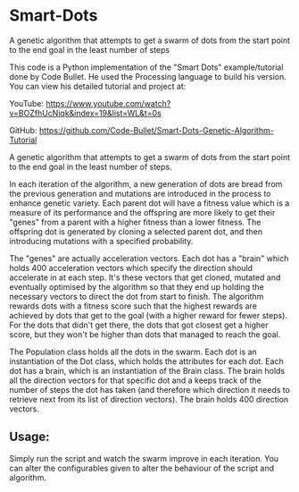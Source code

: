 # Smart-Dots
A genetic algorithm that attempts to get a swarm of dots from the start point to the end goal in the least number of steps

This code is a Python implementation of the "Smart Dots" example/tutorial done by Code Bullet. He used the
Processing language to build his version. You can view his detailed tutorial and project at:

YouTube: https://www.youtube.com/watch?v=BOZfhUcNiqk&index=19&list=WL&t=0s

GitHub: https://github.com/Code-Bullet/Smart-Dots-Genetic-Algorithm-Tutorial

A genetic algorithm that attempts to get a swarm of dots from the start point to the end goal in the least number
of steps.

In each iteration of the algorithm, a new generation of dots are bread from the previous generation and mutations
are introduced in the process to enhance genetic variety. Each parent dot will have a fitness value which is a
measure of its performance and the offspring are more likely to get their "genes" from a parent with a higher
fitness than a lower fitness. The offspring dot is generated by cloning a selected parent dot, and then introducing
mutations with a specified probability.

The "genes" are actually acceleration vectors. Each dot has a "brain" which holds 400 acceleration vectors which
specify the direction should accelerate in at each step. It's these vectors that get cloned, mutated and eventually
optimised by the algorithm so that they end up holding the necessary vectors to direct the dot from start to finish.
The algorithm rewards dots  with a fitness score such that the highest rewards are achieved by dots that get to the
goal (with a higher reward for fewer steps). For the dots that didn't get there, the dots that got closest get a
higher score, but they won't be higher than dots that managed to reach the goal.

The Population class holds all the dots in the swarm. Each dot is an instantiation of the Dot class, which holds the
attributes for each dot. Each dot has a brain, which is an instantiation of the Brain class. The brain holds all the
direction vectors for that specific dot and a keeps track of the number of steps the dot has taken (and therefore
which direction it needs to retrieve next from its list of direction vectors). The brain holds 400 direction vectors.

## Usage:
Simply run the script and watch the swarm improve in each iteration. You can alter the configurables given to alter the behaviour of the script and algorithm.
